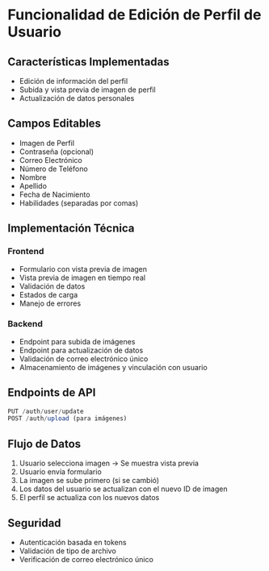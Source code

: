 # Funcionalidad de Edición de Perfil de Usuario

## Características Implementadas
- Edición de información del perfil
- Subida y vista previa de imagen de perfil
- Actualización de datos personales

## Campos Editables
- Imagen de Perfil
- Contraseña (opcional)
- Correo Electrónico
- Número de Teléfono
- Nombre
- Apellido
- Fecha de Nacimiento
- Habilidades (separadas por comas)

## Implementación Técnica
### Frontend
- Formulario con vista previa de imagen
- Vista previa de imagen en tiempo real
- Validación de datos
- Estados de carga
- Manejo de errores

### Backend
- Endpoint para subida de imágenes
- Endpoint para actualización de datos
- Validación de correo electrónico único
- Almacenamiento de imágenes y vinculación con usuario

## Endpoints de API
```javascript
PUT /auth/user/update
POST /auth/upload (para imágenes)
```

## Flujo de Datos
1. Usuario selecciona imagen -> Se muestra vista previa
2. Usuario envía formulario
3. La imagen se sube primero (si se cambió)
4. Los datos del usuario se actualizan con el nuevo ID de imagen
5. El perfil se actualiza con los nuevos datos

## Seguridad
- Autenticación basada en tokens
- Validación de tipo de archivo
- Verificación de correo electrónico único